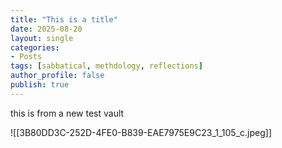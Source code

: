 ```yaml
---
title: "This is a title"
date: 2025-08-20
layout: single
categories:
- Posts
tags: [sabbatical, methdology, reflections]
author_profile: false
publish: true
---
```

this is from a new test vault

![[3B80DD3C-252D-4FE0-B839-EAE7975E9C23_1_105_c.jpeg]]